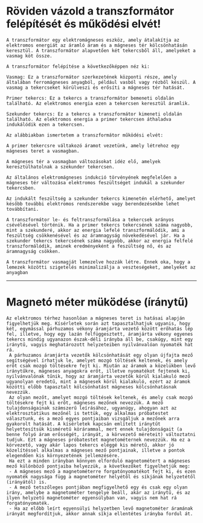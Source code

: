 # Röviden vázold a transzformátor felépítését és működési elvét!

    A transzformátor egy elektromágneses eszköz, amely átalakítja az elektromos energiát az áramló áram és a mágneses tér kölcsönhatásán keresztül. A transzformátor alapvetően két tekercsből áll, amelyeket a vasmag köt össze.

    A transzformátor felépítése a következőképpen néz ki:

    Vasmag: Ez a transzformátor szerkezetének központi része, amely általában ferromágneses anyagból, például vasból vagy rézből készül. A vasmag a tekercseket körülveszi és erősíti a mágneses tér hatását.

    Primer tekercs: Ez a tekercs a transzformátor bemeneti oldalán található. Az elektromos energia ezen a tekercsen keresztül áramlik.

    Szekunder tekercs: Ez a tekercs a transzformátor kimeneti oldalán található. Az elektromos energia a primer tekercsen áthaladva indukálódik ezen a tekercsen.

    Az alábbiakban ismertetem a transzformátor működési elvét:

    A primer tekercsre váltakozó áramot vezetünk, amely létrehoz egy mágneses teret a vasmagban.

    A mágneses tér a vasmagban változásokat idéz elő, amelyek keresztülhatolnak a szekunder tekercsen.

    Az általános elektromágneses indukció törvényének megfelelően a mágneses tér változása elektromos feszültséget indukál a szekunder tekercsben.

    Az indukált feszültség a szekunder tekercs kimenetén elérhető, amelyet később további elektromos rendszerekbe vagy berendezésekbe lehet továbbítani.

    A transzformátor le- és feltranszformálása a tekercsek arányos csévélésével történik. Ha a primer tekercs tekercsének száma nagyobb, mint a szekunderé, akkor az energia lefelé transzformálódik, ami a feszültség csökkenésével és az áramnagyság növekedésével jár. Ha a szekunder tekercs tekercsének száma nagyobb, akkor az energia felfelé transzformálódik, aminek eredményeként a feszültség nő, és az áramnagyság csökken.

    A transzformátor vasmagját lemezelve hozzák létre. Ennek oka, hogy a lemezek közötti szigetelés minimalizálja a veszteségeket, amelyeket az anyagban
    
---
# Magnetó méter müködése (íránytű)

    Az elektromos térhez hasonlóan a mágneses teret is hatásai alapján figyelhetjük meg. Kísérletek során azt tapasztalhatjuk ugyanis, hogy két, egymással párhuzamos vékony áramjárta vezető között erőhatás lép fel, illetve, hogy egy lazán felfüggesztett, áramjárta vékony egyenes tekercs mindig ugyanazon észak-déli irányba áll be, csakúgy, mint egy iránytű, vagyis meghatározott helyzeteiben nyilvánvalóan nyomaték hat rá.
     A párhuzamos áramjárta vezetők kölcsönhatását egy olyan újfajta mező segítségével írhatjuk le, amelyet mozgó töltések keltenek, és amely erőt csak mozgó töltésekre fejt ki. Miután az áramok a közelükben levő iránytűkre, mágneses anyagokra erőt, illetve nyomatékot fejtenek ki, nyilvánvalónak tűnik, hogy az áramjárta vezetők körül kialakuló mező ugyanolyan eredetű, mint a mágnesek körül kialakuló, ezért az áramok közötti előbb tapasztalt kölcsönhatást mágneses kölcsönhatásnak nevezzük.
     Az olyan mezőt, amelyet mozgó töltések keltenek, és amely csak mozgó töltésekre fejt ki erőt, mágneses mezőnek nevezzük. A mező tulajdonságainak számszerű leírásához, ugyanúgy, ahogyan azt az elektrosztatikus mezőnél is tettük, egy alkalmas próbatestet választunk, és a mező egyes pontjaiban vizsgáljuk a mezőnek arra gyakorolt hatását. A kísérletek kapcsán említett iránytűt helyettesítsük kisméretű körárammal, mert ennek tulajdonságait (a benne folyó áram erősségét, irányát, a körvezető méreteit) változtatni tudjuk. Ezt a mágneses próbatestet magnetométernek nevezzük. Ha ez a körvezető, vagy akár lapos tekercs eléggé kis méretű, akkor jó közelítéssel alkalmas a mágneses mező pontjainak, illetve a pontok elegendően kis környezetének jellemzésére.
     Ha ezt a minden irányban könnyen elforduló magnetométert a mágneses mező különböző pontjaiba helyezzük, a következőket figyelhetjük meg:
     - A mágneses mező a magnetométerre forgatónyomatékot fejt ki, és ezen nyomaték nagysága függ a magnetométer helyétől és síkjának helyzetétől (irányától) is.
     - A mező tetszőleges pontjában megfigyelhető egy és csak egy olyan irány, amelybe a magnetométer tengelye beáll, akár az iránytű, és az ilyen helyzetű magnetométer egyensúlyban van, vagyis nem hat rá forgatónyomaték.
     - Ha az előbb leírt egyensúlyi helyzetben levő magnetométer áramának irányát megfordítjuk, akkor annak síkja ellentétes irányba fordul át.